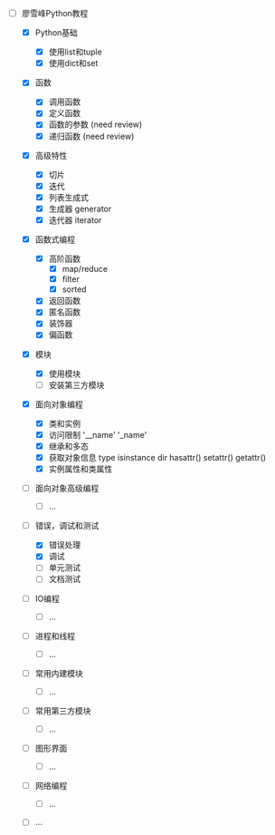 - [ ] 廖雪峰Python教程
  - [x] Python基础
    - [x] 使用list和tuple
    - [x] 使用dict和set
  - [x] 函数
    - [x] 调用函数
    - [x] 定义函数
    - [x] 函数的参数 (need review)
    - [x] 递归函数 (need review)
  - [x] 高级特性
    - [x] 切片
    - [x] 迭代
    - [x] 列表生成式
    - [x] 生成器 generator
    - [x] 迭代器 iterator
  - [x] 函数式编程
    - [x] 高阶函数
      - [x] map/reduce
      - [x] filter
      - [x] sorted
    - [x] 返回函数
    - [x] 匿名函数
    - [x] 装饰器
    - [x] 偏函数
  - [x] 模块
    - [x] 使用模块
    - [ ] 安装第三方模块
  - [x] 面向对象编程
    - [x] 类和实例
    - [x] 访问限制 '__name' '_name'
    - [x] 继承和多态
    - [x] 获取对象信息 type isinstance dir hasattr()  setattr() getattr()
    - [x] 实例属性和类属性
  - [ ] 面向对象高级编程
    - [ ] ...
  - [ ] 错误，调试和测试
    - [x] 错误处理
    - [x] 调试
    - [ ] 单元测试
    - [ ] 文档测试
  - [ ] IO编程
    - [ ] ...
  - [ ] 进程和线程
    - [ ] ...
  - [ ] 常用内建模块
    - [ ] ...
  - [ ] 常用第三方模块
    - [ ] ...
  - [ ] 图形界面
    - [ ] ...
  - [ ] 网络编程
    - [ ] ...
  - [ ] ...

